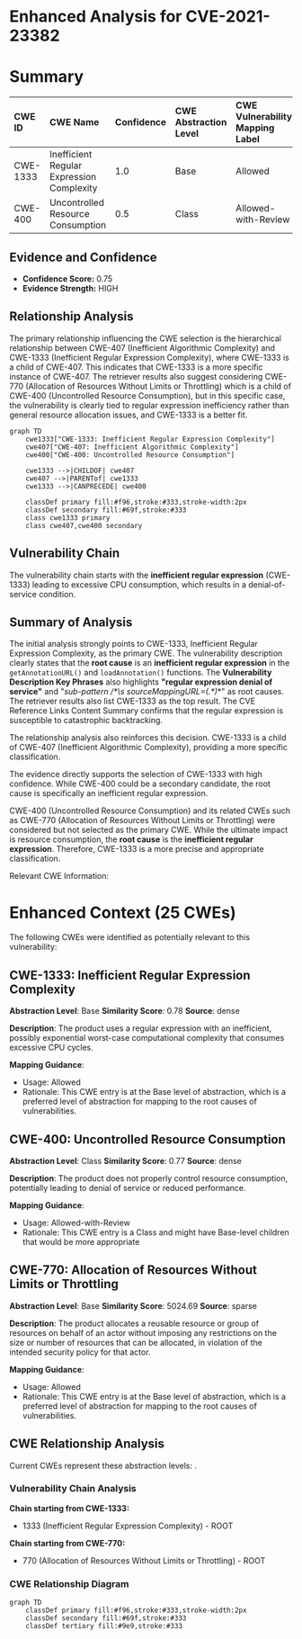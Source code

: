# Enhanced Analysis for CVE-2021-23382

# Summary
| CWE ID  | CWE Name                                                                                                                     | Confidence | CWE Abstraction Level | CWE Vulnerability Mapping Label | CWE-Vulnerability Mapping Notes |
| :-------- | :--------------------------------------------------------------------------------------------------------------------------- | :--------- | :---------------------- | :-------------------------------- | :-------------------------------- |
| CWE-1333  | Inefficient Regular Expression Complexity                                                                                    | 1.0        | Base                    | Allowed                           | Primary CWE                     |
| CWE-400   | Uncontrolled Resource Consumption                                                                                                | 0.5        | Class                   | Allowed-with-Review                | Secondary Candidate               |

## Evidence and Confidence

*   **Confidence Score:** 0.75
*   **Evidence Strength:** HIGH

## Relationship Analysis
The primary relationship influencing the CWE selection is the hierarchical relationship between CWE-407 (Inefficient Algorithmic Complexity) and CWE-1333 (Inefficient Regular Expression Complexity), where CWE-1333 is a child of CWE-407. This indicates that CWE-1333 is a more specific instance of CWE-407. The retriever results also suggest considering CWE-770 (Allocation of Resources Without Limits or Throttling) which is a child of CWE-400 (Uncontrolled Resource Consumption), but in this specific case, the vulnerability is clearly tied to regular expression inefficiency rather than general resource allocation issues, and CWE-1333 is a better fit.

```mermaid
graph TD
    cwe1333["CWE-1333: Inefficient Regular Expression Complexity"]
    cwe407["CWE-407: Inefficient Algorithmic Complexity"]
    cwe400["CWE-400: Uncontrolled Resource Consumption"]

    cwe1333 -->|CHILDOF| cwe407
    cwe407 -->|PARENTof| cwe1333
    cwe1333 -->|CANPRECEDE| cwe400

    classDef primary fill:#f96,stroke:#333,stroke-width:2px
    classDef secondary fill:#69f,stroke:#333
    class cwe1333 primary
    class cwe407,cwe400 secondary
```

## Vulnerability Chain
The vulnerability chain starts with the **inefficient regular expression** (CWE-1333) leading to excessive CPU consumption, which results in a denial-of-service condition.

## Summary of Analysis
The initial analysis strongly points to CWE-1333, Inefficient Regular Expression Complexity, as the primary CWE. The vulnerability description clearly states that the **root cause** is an **inefficient regular expression** in the `getAnnotationURL()` and `loadAnnotation()` functions. The **Vulnerability Description Key Phrases** also highlights **"regular expression denial of service"** and "**sub-pattern /\*\s* sourceMappingURL=(.\*)**" as root causes. The retriever results also list CWE-1333 as the top result. The CVE Reference Links Content Summary confirms that the regular expression is susceptible to catastrophic backtracking.

The relationship analysis also reinforces this decision. CWE-1333 is a child of CWE-407 (Inefficient Algorithmic Complexity), providing a more specific classification.

The evidence directly supports the selection of CWE-1333 with high confidence. While CWE-400 could be a secondary candidate, the root cause is specifically an inefficient regular expression.

CWE-400 (Uncontrolled Resource Consumption) and its related CWEs such as CWE-770 (Allocation of Resources Without Limits or Throttling) were considered but not selected as the primary CWE. While the ultimate impact is resource consumption, the **root cause** is the **inefficient regular expression**. Therefore, CWE-1333 is a more precise and appropriate classification.

Relevant CWE Information:

# Enhanced Context (25 CWEs)
The following CWEs were identified as potentially relevant to this vulnerability:

## CWE-1333: Inefficient Regular Expression Complexity
**Abstraction Level**: Base
**Similarity Score**: 0.78
**Source**: dense

**Description**:
The product uses a regular expression with an inefficient, possibly exponential worst-case computational complexity that consumes excessive CPU cycles.

**Mapping Guidance**:
- Usage: Allowed
- Rationale: This CWE entry is at the Base level of abstraction, which is a preferred level of abstraction for mapping to the root causes of vulnerabilities.

## CWE-400: Uncontrolled Resource Consumption
**Abstraction Level**: Class
**Similarity Score**: 0.77
**Source**: dense

**Description**:
The product does not properly control resource consumption, potentially leading to denial of service or reduced performance.

**Mapping Guidance**:
- Usage: Allowed-with-Review
- Rationale: This CWE entry is a Class and might have Base-level children that would be more appropriate

## CWE-770: Allocation of Resources Without Limits or Throttling
**Abstraction Level**: Base
**Similarity Score**: 5024.69
**Source**: sparse

**Description**:
The product allocates a reusable resource or group of resources on behalf of an actor without imposing any restrictions on the size or number of resources that can be allocated, in violation of the intended security policy for that actor.

**Mapping Guidance**:
- Usage: Allowed
- Rationale: This CWE entry is at the Base level of abstraction, which is a preferred level of abstraction for mapping to the root causes of vulnerabilities.


## CWE Relationship Analysis

Current CWEs represent these abstraction levels: .


### Vulnerability Chain Analysis

**Chain starting from CWE-1333:**
- 1333 (Inefficient Regular Expression Complexity) - ROOT


**Chain starting from CWE-770:**
- 770 (Allocation of Resources Without Limits or Throttling) - ROOT



### CWE Relationship Diagram

```mermaid
graph TD
    classDef primary fill:#f96,stroke:#333,stroke-width:2px
    classDef secondary fill:#69f,stroke:#333
    classDef tertiary fill:#9e9,stroke:#333
```